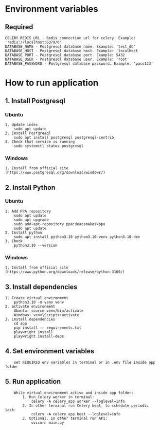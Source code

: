 # Environment variables
## Required
    CELERY_REDIS_URL - Redis connection url for celery. Example: 'redis://localhost:6379/0'
    DATABASE_NAME - Postgresql database name. Example: 'test_db'
    DATABASE_HOST - Postgresql database host. Example: 'localhost
    DATABASE_PORT - Postgresql database port. Example: 5432
    DATABASE_USER - Postgresql database user. Example: 'root'
    DATABASE_PASSWORD - Postgresql database password. Example: 'pass123'

# How to run application
## 1. Install Postgresql
### Ubuntu
    1. Update index
        sudo apt update
    2. Install Postgresql
        sudo apt install postgresql postgresql-contrib
    3. Check that service is running
        sudo systemctl status postgresql
### Windows
    1. Install from official site (https://www.postgresql.org/download/windows/)
## 2. Install Python
### Ubuntu
    1. Add PPA repository
        sudo apt update
        sudo apt upgrade
        sudo add-apt-repository ppa:deadsnakes/ppa
        sudo apt update
    2. Install python
        sudo apt install python3.10 python3.10-venv python3.10-dev
    3. Check
        python3.10 --version
### Windows
    1. Install from official site (https://www.python.org/downloads/release/python-3100/)
## 3. Install dependencies
    1. Create virtual environment
        python3.10 -m venv venv
    2. activate environment
        Ubuntu: source venv/bin/activate
        Windows: venv\Scripts\activate
    3. install dependencies
        cd app
        pip install -r requirements.txt
        playwright install
        playwright install-deps
## 4. Set environment variables
        set REQUIRED env variables in terminal or in .env file inside app folder
## 5. Run application
        While virtual environment active and inside app folder:
            1. Run Celery worker in terminal:
                celery -A celery_app worker --loglevel=info
            2. In other terminal run Celery beat, to schedule periodic task:
                celery -A celery_app beat --loglevel=info
            3. Optional. In other terminal run API:
                uvicorn main:py

